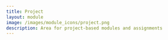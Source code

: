 ```yaml
---
title: Project
layout: module
image: /images/module_icons/project.png
description: Area for project-based modules and assignments
---
```

